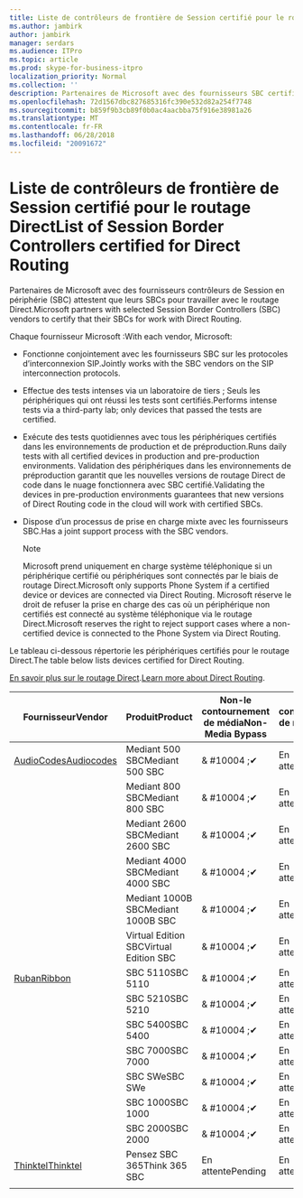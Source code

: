 ```yaml
---
title: Liste de contrôleurs de frontière de Session certifié pour le routage Direct
ms.author: jambirk
author: jambirk
manager: serdars
ms.audience: ITPro
ms.topic: article
ms.prod: skype-for-business-itpro
localization_priority: Normal
ms.collection: ''
description: Partenaires de Microsoft avec des fournisseurs SBC certifié leur SBC pour travailler avec le routage Direct.
ms.openlocfilehash: 72d1567dbc827685316fc390e532d82a254f7748
ms.sourcegitcommit: b859f9b3cb89f0b0ac4aacbba75f916e38981a26
ms.translationtype: MT
ms.contentlocale: fr-FR
ms.lasthandoff: 06/28/2018
ms.locfileid: "20091672"
---
```

# <a name="list-of-session-border-controllers-certified-for-direct-routing"></a><span data-ttu-id="c9115-103">Liste de contrôleurs de frontière de Session certifié pour le routage Direct</span><span class="sxs-lookup"><span data-stu-id="c9115-103">List of Session Border Controllers certified for Direct Routing</span></span>

<span data-ttu-id="c9115-104">Partenaires de Microsoft avec des fournisseurs contrôleurs de Session en périphérie (SBC) attestent que leurs SBCs pour travailler avec le routage Direct.</span><span class="sxs-lookup"><span data-stu-id="c9115-104">Microsoft partners with selected Session Border Controllers (SBC) vendors to certify that their SBCs for work with Direct Routing.</span></span> 

<span data-ttu-id="c9115-105">Chaque fournisseur Microsoft :</span><span class="sxs-lookup"><span data-stu-id="c9115-105">With each vendor, Microsoft:</span></span> 

- <span data-ttu-id="c9115-106">Fonctionne conjointement avec les fournisseurs SBC sur les protocoles d’interconnexion SIP.</span><span class="sxs-lookup"><span data-stu-id="c9115-106">Jointly works with the SBC vendors on the SIP interconnection protocols.</span></span>
- <span data-ttu-id="c9115-107">Effectue des tests intenses via un laboratoire de tiers ; Seuls les périphériques qui ont réussi les tests sont certifiés.</span><span class="sxs-lookup"><span data-stu-id="c9115-107">Performs intense tests via a third-party lab; only devices that passed the tests are certified.</span></span> 
- <span data-ttu-id="c9115-108">Exécute des tests quotidiennes avec tous les périphériques certifiés dans les environnements de production et de préproduction.</span><span class="sxs-lookup"><span data-stu-id="c9115-108">Runs daily tests with all certified devices in production and pre-production environments.</span></span> <span data-ttu-id="c9115-109">Validation des périphériques dans les environnements de préproduction garantit que les nouvelles versions de routage Direct de code dans le nuage fonctionnera avec SBC certifié.</span><span class="sxs-lookup"><span data-stu-id="c9115-109">Validating the devices in pre-production environments guarantees that new versions of Direct Routing code in the cloud will work with certified SBCs.</span></span> 
- <span data-ttu-id="c9115-110">Dispose d’un processus de prise en charge mixte avec les fournisseurs SBC.</span><span class="sxs-lookup"><span data-stu-id="c9115-110">Has a joint support process with the SBC vendors.</span></span>
 

  > [!NOTE]
  > <span data-ttu-id="c9115-111">Microsoft prend uniquement en charge système téléphonique si un périphérique certifié ou périphériques sont connectés par le biais de routage Direct.</span><span class="sxs-lookup"><span data-stu-id="c9115-111">Microsoft only supports Phone System if a certified device or devices are connected via Direct Routing.</span></span> <span data-ttu-id="c9115-112">Microsoft réserve le droit de refuser la prise en charge des cas où un périphérique non certifiés est connecté au système téléphonique via le routage Direct.</span><span class="sxs-lookup"><span data-stu-id="c9115-112">Microsoft reserves the right to reject support cases where a non-certified device is connected to the Phone System via Direct Routing.</span></span> 

<span data-ttu-id="c9115-113">Le tableau ci-dessous répertorie les périphériques certifiés pour le routage Direct.</span><span class="sxs-lookup"><span data-stu-id="c9115-113">The table below lists devices certified for Direct Routing.</span></span> 

<span data-ttu-id="c9115-114">[En savoir plus sur le routage Direct](https://techcommunity.microsoft.com/t5/Microsoft-Teams-Blog/Direct-Routing-NOW-in-Public-Preview/ba-p/193915).</span><span class="sxs-lookup"><span data-stu-id="c9115-114">[Learn more about Direct Routing](https://techcommunity.microsoft.com/t5/Microsoft-Teams-Blog/Direct-Routing-NOW-in-Public-Preview/ba-p/193915).</span></span> 


|<span data-ttu-id="c9115-115">Fournisseur</span><span class="sxs-lookup"><span data-stu-id="c9115-115">Vendor</span></span>  |<span data-ttu-id="c9115-116">Produit</span><span class="sxs-lookup"><span data-stu-id="c9115-116">Product</span></span>  |<span data-ttu-id="c9115-117">Non-le contournement de média</span><span class="sxs-lookup"><span data-stu-id="c9115-117">Non-Media Bypass</span></span>  |<span data-ttu-id="c9115-118">Le contournement de média</span><span class="sxs-lookup"><span data-stu-id="c9115-118">Media Bypass</span></span>  |<span data-ttu-id="c9115-119">Version du logiciel</span><span class="sxs-lookup"><span data-stu-id="c9115-119">Software Version</span></span>|
|---------|---------|---------|---------|---------|
|[<span data-ttu-id="c9115-120">AudioCodes</span><span class="sxs-lookup"><span data-stu-id="c9115-120">Audiocodes</span></span>](https://www.audiocodes.com/solutions-products/products/products-for-microsoft-365/sbcs-media-gateways)    |   <span data-ttu-id="c9115-121">Mediant 500 SBC</span><span class="sxs-lookup"><span data-stu-id="c9115-121">Mediant 500 SBC</span></span>       |    <span data-ttu-id="c9115-122">& #10004 ;</span><span class="sxs-lookup"><span data-stu-id="c9115-122">&#10004;</span></span>     |    <span data-ttu-id="c9115-123">En attente</span><span class="sxs-lookup"><span data-stu-id="c9115-123">Pending</span></span>      |     <span data-ttu-id="c9115-124">7.20A.200.055</span><span class="sxs-lookup"><span data-stu-id="c9115-124">7.20A.200.055</span></span>     |
|  |   <span data-ttu-id="c9115-125">Mediant 800 SBC</span><span class="sxs-lookup"><span data-stu-id="c9115-125">Mediant 800 SBC</span></span>       |    <span data-ttu-id="c9115-126">& #10004 ;</span><span class="sxs-lookup"><span data-stu-id="c9115-126">&#10004;</span></span>      |     <span data-ttu-id="c9115-127">En attente</span><span class="sxs-lookup"><span data-stu-id="c9115-127">Pending</span></span>    |      <span data-ttu-id="c9115-128">7.20A.200.055</span><span class="sxs-lookup"><span data-stu-id="c9115-128">7.20A.200.055</span></span>    |
|     |      <span data-ttu-id="c9115-129">Mediant 2600 SBC</span><span class="sxs-lookup"><span data-stu-id="c9115-129">Mediant 2600 SBC</span></span>    |     <span data-ttu-id="c9115-130">& #10004 ;</span><span class="sxs-lookup"><span data-stu-id="c9115-130">&#10004;</span></span>     |    <span data-ttu-id="c9115-131">En attente</span><span class="sxs-lookup"><span data-stu-id="c9115-131">Pending</span></span>     |    <span data-ttu-id="c9115-132">7.20A.200.055</span><span class="sxs-lookup"><span data-stu-id="c9115-132">7.20A.200.055</span></span>      |
|     |   <span data-ttu-id="c9115-133">Mediant 4000 SBC</span><span class="sxs-lookup"><span data-stu-id="c9115-133">Mediant 4000 SBC</span></span>       |     <span data-ttu-id="c9115-134">& #10004 ;</span><span class="sxs-lookup"><span data-stu-id="c9115-134">&#10004;</span></span>     |    <span data-ttu-id="c9115-135">En attente</span><span class="sxs-lookup"><span data-stu-id="c9115-135">Pending</span></span>     |    <span data-ttu-id="c9115-136">7.20A.200.055</span><span class="sxs-lookup"><span data-stu-id="c9115-136">7.20A.200.055</span></span>      |
|     |    <span data-ttu-id="c9115-137">Mediant 1000B SBC</span><span class="sxs-lookup"><span data-stu-id="c9115-137">Mediant 1000B  SBC</span></span>   |    <span data-ttu-id="c9115-138">& #10004 ;</span><span class="sxs-lookup"><span data-stu-id="c9115-138">&#10004;</span></span>      |  <span data-ttu-id="c9115-139">En attente</span><span class="sxs-lookup"><span data-stu-id="c9115-139">Pending</span></span>       |    <span data-ttu-id="c9115-140">7.20A.200.055</span><span class="sxs-lookup"><span data-stu-id="c9115-140">7.20A.200.055</span></span>   |
|     |   <span data-ttu-id="c9115-141">Virtual Edition SBC</span><span class="sxs-lookup"><span data-stu-id="c9115-141">Virtual Edition SBC</span></span>    |   <span data-ttu-id="c9115-142">& #10004 ;</span><span class="sxs-lookup"><span data-stu-id="c9115-142">&#10004;</span></span>   |<span data-ttu-id="c9115-143">En attente</span><span class="sxs-lookup"><span data-stu-id="c9115-143">Pending</span></span>         |     <span data-ttu-id="c9115-144">7.20A.200.055</span><span class="sxs-lookup"><span data-stu-id="c9115-144">7.20A.200.055</span></span>     |
|[<span data-ttu-id="c9115-145">Ruban</span><span class="sxs-lookup"><span data-stu-id="c9115-145">Ribbon</span></span>](https://ribboncommunications.com/solutions/enterprise-solutions/microsoft-skype-business)     | <span data-ttu-id="c9115-146">SBC 5110</span><span class="sxs-lookup"><span data-stu-id="c9115-146">SBC 5110</span></span>    |    <span data-ttu-id="c9115-147">& #10004 ;</span><span class="sxs-lookup"><span data-stu-id="c9115-147">&#10004;</span></span>      |   <span data-ttu-id="c9115-148">En attente</span><span class="sxs-lookup"><span data-stu-id="c9115-148">Pending</span></span>      |     <span data-ttu-id="c9115-149">V6.2</span><span class="sxs-lookup"><span data-stu-id="c9115-149">V6.2</span></span>     |
|     |<span data-ttu-id="c9115-150">SBC 5210</span><span class="sxs-lookup"><span data-stu-id="c9115-150">SBC 5210</span></span>     |     <span data-ttu-id="c9115-151">& #10004 ;</span><span class="sxs-lookup"><span data-stu-id="c9115-151">&#10004;</span></span>     |    <span data-ttu-id="c9115-152">En attente</span><span class="sxs-lookup"><span data-stu-id="c9115-152">Pending</span></span>     |    <span data-ttu-id="c9115-153">V6.2</span><span class="sxs-lookup"><span data-stu-id="c9115-153">V6.2</span></span>      |
|     | <span data-ttu-id="c9115-154">SBC 5400</span><span class="sxs-lookup"><span data-stu-id="c9115-154">SBC 5400</span></span>     |    <span data-ttu-id="c9115-155">& #10004 ;</span><span class="sxs-lookup"><span data-stu-id="c9115-155">&#10004;</span></span>  |    <span data-ttu-id="c9115-156">En attente</span><span class="sxs-lookup"><span data-stu-id="c9115-156">Pending</span></span>     |   <span data-ttu-id="c9115-157">V6.2</span><span class="sxs-lookup"><span data-stu-id="c9115-157">V6.2</span></span>    |
|     |<span data-ttu-id="c9115-158">SBC 7000</span><span class="sxs-lookup"><span data-stu-id="c9115-158">SBC 7000</span></span>     |     <span data-ttu-id="c9115-159">& #10004 ;</span><span class="sxs-lookup"><span data-stu-id="c9115-159">&#10004;</span></span>  |    <span data-ttu-id="c9115-160">En attente</span><span class="sxs-lookup"><span data-stu-id="c9115-160">Pending</span></span>     |    <span data-ttu-id="c9115-161">V6.2</span><span class="sxs-lookup"><span data-stu-id="c9115-161">V6.2</span></span>      |
|     | <span data-ttu-id="c9115-162">SBC SWe</span><span class="sxs-lookup"><span data-stu-id="c9115-162">SBC SWe</span></span>  |   <span data-ttu-id="c9115-163">& #10004 ;</span><span class="sxs-lookup"><span data-stu-id="c9115-163">&#10004;</span></span>    |    <span data-ttu-id="c9115-164">En attente</span><span class="sxs-lookup"><span data-stu-id="c9115-164">Pending</span></span>     |    <span data-ttu-id="c9115-165">V6.2</span><span class="sxs-lookup"><span data-stu-id="c9115-165">V6.2</span></span>      |
|     |<span data-ttu-id="c9115-166">SBC 1000</span><span class="sxs-lookup"><span data-stu-id="c9115-166">SBC 1000</span></span>   |     <span data-ttu-id="c9115-167">& #10004 ;</span><span class="sxs-lookup"><span data-stu-id="c9115-167">&#10004;</span></span>   |     <span data-ttu-id="c9115-168">En attente</span><span class="sxs-lookup"><span data-stu-id="c9115-168">Pending</span></span>    |    <span data-ttu-id="c9115-169">V7.0.2</span><span class="sxs-lookup"><span data-stu-id="c9115-169">V7.0.2</span></span>   |<span data-ttu-id="c9115-170">& #10004 ;</span><span class="sxs-lookup"><span data-stu-id="c9115-170">&#10004;</span></span> 
|     | <span data-ttu-id="c9115-171">SBC 2000</span><span class="sxs-lookup"><span data-stu-id="c9115-171">SBC 2000</span></span>    |     <span data-ttu-id="c9115-172">& #10004 ;</span><span class="sxs-lookup"><span data-stu-id="c9115-172">&#10004;</span></span>   |    <span data-ttu-id="c9115-173">En attente</span><span class="sxs-lookup"><span data-stu-id="c9115-173">Pending</span></span>     |    <span data-ttu-id="c9115-174">V7.0.2</span><span class="sxs-lookup"><span data-stu-id="c9115-174">V7.0.2</span></span>      |
|[<span data-ttu-id="c9115-175">Thinktel</span><span class="sxs-lookup"><span data-stu-id="c9115-175">Thinktel</span></span>](http://www.thinktel.ca/services/think-365/think-365-overview/)     |    <span data-ttu-id="c9115-176">Pensez SBC 365</span><span class="sxs-lookup"><span data-stu-id="c9115-176">Think 365 SBC</span></span>      |  <span data-ttu-id="c9115-177">En attente</span><span class="sxs-lookup"><span data-stu-id="c9115-177">Pending</span></span>       |    <span data-ttu-id="c9115-178">En attente</span><span class="sxs-lookup"><span data-stu-id="c9115-178">Pending</span></span>     |   <span data-ttu-id="c9115-179">VERSION 1.4</span><span class="sxs-lookup"><span data-stu-id="c9115-179">V1.4</span></span>       |
|     |         |         |         |         |
